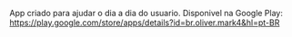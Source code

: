 App criado para ajudar o dia a dia do usuario.
Disponivel na Google Play: https://play.google.com/store/apps/details?id=br.oliver.mark4&hl=pt-BR 
